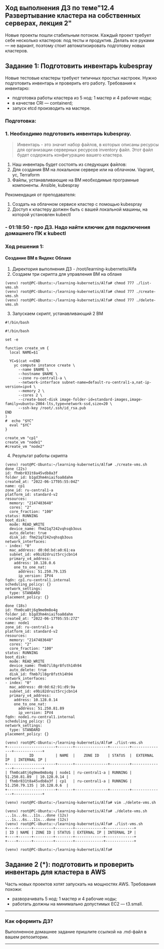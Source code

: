 ## Ход выполнения ДЗ по теме"12.4 Развертывание кластера на собственных серверах, лекция 2"

Новые проекты пошли стабильным потоком. Каждый проект требует себе несколько кластеров: под тесты и продуктив. Делать все руками — не вариант, поэтому стоит автоматизировать подготовку новых кластеров.

## Задание 1: Подготовить инвентарь kubespray
Новые тестовые кластеры требуют типичных простых настроек. Нужно подготовить инвентарь и проверить его работу. Требования к инвентарю:
* подготовка работы кластера из 5 нод: 1 мастер и 4 рабочие ноды;
* в качестве CRI — containerd;
* запуск etcd производить на мастере.

### Подготовка:

### 1. Необходимо подготовить инвентарь kubespray. 
> Инвентарь - это значит набор файлов, в которых описаны ресурсы для организации серверных ресурсов
> inventory файл. Этот файл будет содержать конфигурацию вашего кластера.

1. Наш инвентарь будет состоять из следующих файлов:
  1.  Для создания ВМ на локальном сервере или на облачном. Vagrant, yc, Terraform
  2.  Файлы, устанавливающие на ВМ необходимые програмные компоненты. Ansible, kubespray

Рекомендация от преподавателя:
1. Создать на облачном сервисе кластер с помощью kubespray
2. Доступ к кластеру должен быть с вашей локальной машины, на которой установлен kubectl

### - 01:18:50 - про ДЗ. Надо найти ключик для подключения домашнего ПК к kubectl

### Ход решения 1:
#### Создание ВМ в Яндекс Облаке
1. Директория выполнения ДЗ - /root/learning-kubernetis/Alfa
2. Создаем три скрипта для управления ВМ на облаке
```
(venv) root@PC-Ubuntu:~/learning-kubernetis/Alfa# chmod 777 ./list-vms.sh 
(venv) root@PC-Ubuntu:~/learning-kubernetis/Alfa# chmod 777 ./create-vms.sh 
(venv) root@PC-Ubuntu:~/learning-kubernetis/Alfa# chmod 777 ./delete-vms.sh 

```

3. Запускаем скрипт, устанавливающий 2 ВМ
```
#!/bin/bash

#!/bin/bash

set -e

function create_vm {
  local NAME=$1

  YC=$(cat <<END
    yc compute instance create \
      --name $NAME \
      --hostname $NAME \
      --zone ru-central1-a \
      --network-interface subnet-name=default-ru-central1-a,nat-ip-version=ipv4 \
      --memory 2 \
      --cores 2 \
      --create-boot-disk image-folder-id=standard-images,image-family=ubuntu-2004-lts,type=network-ssd,size=20 \
      --ssh-key /root/.ssh/id_rsa.pub
END
)
#  echo "$YC"
  eval "$YC"
}

create_vm "cp1"
create_vm "node1"
#create_vm "node2"

```
4. Результат работы скрипта
```
(venv) root@PC-Ubuntu:~/learning-kubernetis/Alfa# ./create-vms.sh 
done (22s)
id: fhmbr831t8a45vdb8a3f
folder_id: b1gd3hm4niaifoa8dahm
created_at: "2022-06-17T05:55:04Z"
name: cp1
zone_id: ru-central1-a
platform_id: standard-v2
resources:
  memory: "2147483648"
  cores: "2"
  core_fraction: "100"
status: RUNNING
boot_disk:
  mode: READ_WRITE
  device_name: fhm21q7242vqhsqb3ous
  auto_delete: true
  disk_id: fhm21q7242vqhsqb3ous
network_interfaces:
- index: "0"
  mac_address: d0:0d:bd:a0:61:ea
  subnet_id: e9bi82druit5rcjcbn14
  primary_v4_address:
    address: 10.128.0.6
    one_to_one_nat:
      address: 51.250.79.135
      ip_version: IPV4
fqdn: cp1.ru-central1.internal
scheduling_policy: {}
network_settings:
  type: STANDARD
placement_policy: {}

done (18s)
id: fhm0ca8tj6g9me0m8o4g
folder_id: b1gd3hm4niaifoa8dahm
created_at: "2022-06-17T05:55:27Z"
name: node1
zone_id: ru-central1-a
platform_id: standard-v2
resources:
  memory: "2147483648"
  cores: "2"
  core_fraction: "100"
status: RUNNING
boot_disk:
  mode: READ_WRITE
  device_name: fhmb7il8gr8fsth14h94
  auto_delete: true
  disk_id: fhmb7il8gr8fsth14h94
network_interfaces:
- index: "0"
  mac_address: d0:0d:62:91:d9:9a
  subnet_id: e9bi82druit5rcjcbn14
  primary_v4_address:
    address: 10.128.0.14
    one_to_one_nat:
      address: 51.250.81.89
      ip_version: IPV4
fqdn: node1.ru-central1.internal
scheduling_policy: {}
network_settings:
  type: STANDARD
placement_policy: {}
```
```
(venv) root@PC-Ubuntu:~/learning-kubernetis/Alfa# ./list-vms.sh 
+----------------------+-------+---------------+---------+---------------+-------------+
|          ID          | NAME  |    ZONE ID    | STATUS  |  EXTERNAL IP  | INTERNAL IP |
+----------------------+-------+---------------+---------+---------------+-------------+
| fhm0ca8tj6g9me0m8o4g | node1 | ru-central1-a | RUNNING | 51.250.81.89  | 10.128.0.14 |
| fhmbr831t8a45vdb8a3f | cp1   | ru-central1-a | RUNNING | 51.250.79.135 | 10.128.0.6  |
+----------------------+-------+---------------+---------+---------------+-------------+

(venv) root@PC-Ubuntu:~/learning-kubernetis/Alfa# vim ./delete-vms.sh 
```
```
(venv) root@PC-Ubuntu:~/learning-kubernetis/Alfa# ./delete-vms.sh 
...1s...6s...11s...done (12s)
...1s...6s...11s...done (12s)
(venv) root@PC-Ubuntu:~/learning-kubernetis/Alfa# ./list-vms.sh 
+----+------+---------+--------+-------------+-------------+
| ID | NAME | ZONE ID | STATUS | EXTERNAL IP | INTERNAL IP |
+----+------+---------+--------+-------------+-------------+
+----+------+---------+--------+-------------+-------------+

(venv) root@PC-Ubuntu:~/learning-kubernetis/Alfa# 

```



## Задание 2 (*): подготовить и проверить инвентарь для кластера в AWS
Часть новых проектов хотят запускать на мощностях AWS. Требования похожи:
* разворачивать 5 нод: 1 мастер и 4 рабочие ноды;
* работать должны на минимально допустимых EC2 — t3.small.

---

### Как оформить ДЗ?

Выполненное домашнее задание пришлите ссылкой на .md-файл в вашем репозитории.

---
